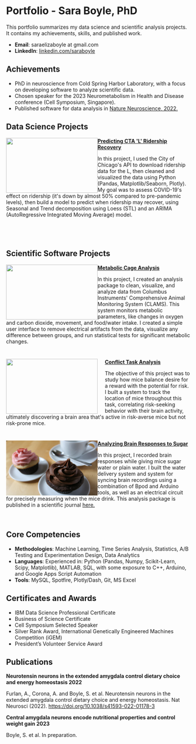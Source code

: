 # Portfolio - Sara Boyle, PhD
This portfolio summarizes my data science and scientific analysis projects. It contains my achievements, skills, and published work.

- **Email**: saraelizaboyle at gmail.com
- **LinkedIn**: [linkedin.com/saraboyle](https://www.linkedin.com/in/saraboyle/)

## Achievements
- PhD in neuroscience from Cold Spring Harbor Laboratory, with a focus on developing software to analyze scientific data.
- Chosen speaker for the 2023 Neurometabolism in Health and Disease conference (Cell Symposium, Singapore).
- Published software for data analysis in [Nature Neuroscience, 2022.](https://www.nature.com/articles/s41593-022-01178-3)

## Data Science Projects

<img align="left" width="250" height="150" src="https://github.com/SaraEBoyle/Portfolio/blob/main/images/CTAL.jpeg?raw=true"> **[Predicting CTA 'L' Ridership Recovery](https://github.com/SaraEBoyle/PredictingLRidershipRecovery/blob/main/Predicting_Chicago_L_Ridership.ipynb)**

In this project, I used the City of Chicago's API to download ridership data for the L, then cleaned and visualized the data using Python (Pandas, Matplotlib/Seaborn, Plotly). My goal was to assess COVID-19's effect on ridership (it's down by almost 50% compared to pre-pandemic levels), then build a model to predict when ridership may recover, using Seasonal and Trend decomposition using Loess (STL) and an ARIMA (AutoRegressive Integrated Moving Average) model.

#


<br />

## Scientific Software Projects

<img align="left" width="250" height="150" src="https://www.colinst.com/images/products/35/briefCLAMS-HC.jpg"> **[Metabolic Cage Analysis](https://github.com/SaraEBoyle/MetabolicCageAnalysis)**

In this project, I created an analysis package to clean, visualize, and analyze data from Columbus Instruments' Comprehensive Animal Monitoring System (CLAMS). This system monitors metabolic parameters, like changes in oxygen and carbon dioxide, movement, and food/water intake. I created a simple user interface to remove electrical artifacts from the data, visualize any difference between groups, and run statistical tests for significant metabolic changes.

#

<img align="left" width="270" height="150" style="width: 250px; margin-right: 20px;" src="https://github.com/SaraEBoyle/Conflict-Task-Analysis-Package/assets/83416542/7bd1aa71-575d-4b5c-87bd-b38bcd418b22.gif"> **[Conflict Task Analysis](https://github.com/SaraEBoyle/Conflict-Task-Analysis-Package)**

The objective of this project was to study how mice balance desire for a reward with the potential for risk. I built a system to track the location of mice throughout this task, correlating risk-seeking behavior with their brain activity, ultimately discovering a brain area that's active in risk-averse mice but not risk-prone mice.

#

<img align="left" width="250" height="150" src="https://github.com/SaraEBoyle/Portfolio/blob/main/images/Cupcakes,_chocolate_and_strawberry_flavour.jpg?raw=true"> **[Analyzing Brain Responses to Sugar](https://github.com/SaraEBoyle/IPACProject)**
 
In this project, I recorded brain responses while giving mice sugar water or plain water. I built the water delivery system and system for syncing brain recordings using a combination of Bpod and Arduino tools, as well as an electrical circuit for precisely measuring when the mice drink. This analysis package is published in a scientific journal [here.](https://www.nature.com/articles/s41593-022-01178-3)

<br />
 
## Core Competencies

- **Methodologies**: Machine Learning, Time Series Analysis, Statistics, A/B Testing and Experimentation Design, Data Analytics
- **Languages**: Experienced in: Python (Pandas, Numpy, Scikit-Learn, Scipy, Matplotlib), MATLAB, SQL, with some exposure to C++, Arduino, and Google Apps Script Automation
- **Tools**: MySQL, Spotfire, Plotly/Dash, Git, MS Excel

## Certificates and Awards

- IBM Data Science Professional Certificate
- Business of Science Certificate
- Cell Symposium Selected Speaker
- Silver Rank Award, International Genetically Engineered Machines Competition (iGEM)
- President’s Volunteer Service Award

## Publications
**Neurotensin neurons in the extended amygdala control dietary choice and energy homeostasis 2022**

Furlan, A., Corona, A. and Boyle, S. et al. Neurotensin neurons in the extended amygdala control dietary choice
and energy homeostasis. Nat Neurosci (2022). https://doi.org/10.1038/s41593-022-01178-3


**Central amygdala neurons encode nutritional properties and control weight gain 2023**

Boyle, S. et al. In preparation.


